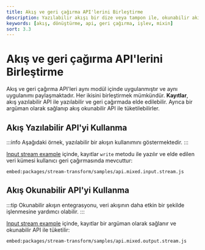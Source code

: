 ```yaml
---
title: Akış ve geri çağırma API'lerini Birleştirme
description: Yazılabilir akışı bir dize veya tampon ile, okunabilir akışı ise bir geri çağırma işlevi ile değiştirin. Bu kılavuz, akış ve geri çağırma API'lerinin nasıl bir araya getirileceğine dair detaylı bilgiler sunmaktadır.
keywords: [akış, dönüştürme, api, geri çağırma, işlev, mixin]
sort: 3.3
---
```


# Akış ve geri çağırma API'lerini Birleştirme

Akış ve geri çağırma API'leri aynı modül içinde uygulanmıştır ve aynı uygulanımı paylaşmaktadır. Her ikisini birleştirmek mümkündür. **Kayıtlar**, akış yazılabilir API ile yazılabilir ve geri çağırmada elde edilebilir. Ayrıca bir argüman olarak sağlanıp akış okunabilir API ile tüketilebilirler.

## Akış Yazılabilir API'yi Kullanma

:::info
Aşağıdaki örnek, yazılabilir bir akışın kullanımını göstermektedir. 
:::

[Input stream example](https://github.com/adaltas/node-csv/blob/master/packages/stream-transform/samples/api.mixed.input.stream.js) içinde, kayıtlar `write` metodu ile yazılır ve elde edilen veri kümesi kullanıcı geri çağırmasında mevcuttur:

`embed:packages/stream-transform/samples/api.mixed.input.stream.js`

## Akış Okunabilir API'yi Kullanma

:::tip
Okunabilir akışın entegrasyonu, veri akışının daha etkin bir şekilde işlenmesine yardımcı olabilir.
:::

[Input stream example](https://github.com/adaltas/node-csv/blob/master/packages/stream-transform/samples/api.mixed.output.stream.js) içinde, kayıtlar bir argüman olarak sağlanır ve okunabilir API ile tüketilir:

`embed:packages/stream-transform/samples/api.mixed.output.stream.js`